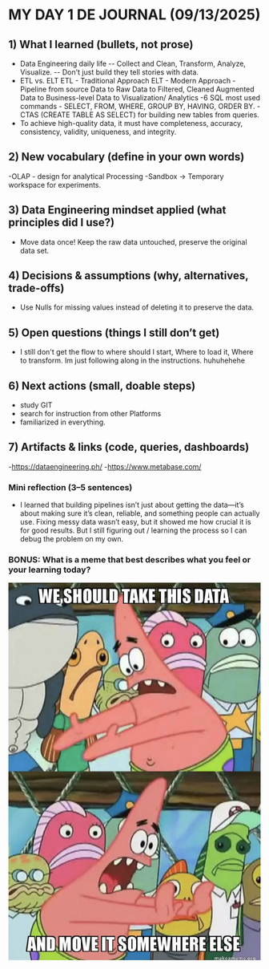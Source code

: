# MY DAY 1 DE JOURNAL (09/13/2025)

## 1) What I learned (bullets, not prose)
- Data Engineering daily life -- Collect and Clean, Transform, Analyze, Visualize.
                              -- Don't just build they tell stories with data.
- ETL vs. ELT
    ETL - Traditional Approach
    ELT - Modern Approach
-Pipeline from source Data to Raw Data to Filtered, Cleaned Augmented     Data to Business-level Data to Visualization/ Analytics
-6 SQL most used commands - SELECT, FROM, WHERE, GROUP BY, HAVING, ORDER BY.
-CTAS (CREATE TABLE AS SELECT) for building new tables from queries.
- To achieve high-quality data, it must have completeness, accuracy, consistency, validity, uniqueness, and integrity.


## 2) New vocabulary (define in your own words)
-OLAP - design for analytical Processing
-Sandbox → Temporary workspace for experiments.

## 3) Data Engineering mindset applied (what principles did I use?)
- Move data once! Keep the raw data untouched, preserve the original data set.
  
## 4) Decisions & assumptions (why, alternatives, trade-offs)
- Use Nulls for missing values instead of deleting it to preserve the data.

## 5) Open questions (things I still don’t get)
- I still don't get the flow to where should I start, Where to load it, Where to transform. Im just following along in the instructions. huhuhehehe

## 6) Next actions (small, doable steps)
- study GIT
- search for instruction from other Platforms
- familiarized in everything.  


## 7) Artifacts & links (code, queries, dashboards)

-https://dataengineering.ph/
-https://www.metabase.com/

### Mini reflection (3–5 sentences)
- I learned that building pipelines isn’t just about getting the data—it’s about making sure it’s clean, reliable, and something people can actually use. Fixing messy data wasn’t easy, but it showed me how crucial it is for good results. But I still figuring out / learning the process so I can debug the problem on my own.


### BONUS: What is a meme that best describes what you feel or your learning today?

![Alt text](../assets/meme.png "what is a data engineer?")
